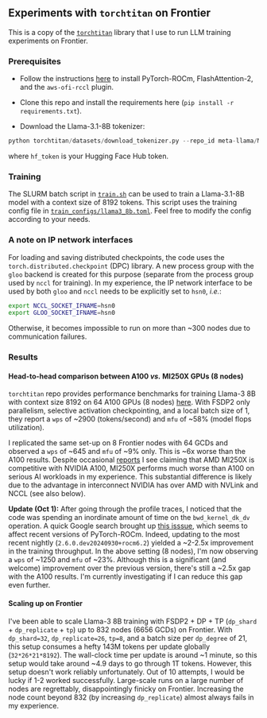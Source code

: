## Experiments with `torchtitan` on Frontier

This is a copy of the [`torchtitan`](https://github.com/pytorch/torchtitan) library that I use to run LLM training experiments on Frontier. 

### Prerequisites

* Follow the instructions [here](https://github.com/eminorhan/frontier-accelerate) to install PyTorch-ROCm, FlashAttention-2, and the `aws-ofi-rccl` plugin. 

* Clone this repo and install the requirements here (`pip install -r requirements.txt`). 

* Download the Llama-3.1-8B tokenizer:

```python 
python torchtitan/datasets/download_tokenizer.py --repo_id meta-llama/Meta-Llama-3.1-8B --tokenizer_path "original" --hf_token=...
```

where `hf_token` is your Hugging Face Hub token.

### Training

The SLURM batch script in [`train.sh`](https://github.com/eminorhan/frontier-torchtitan/blob/master/train.sh) can be used to train a Llama-3.1-8B model with a context size of 8192 tokens. This script uses the training config file in [`train_configs/llama3_8b.toml`](https://github.com/eminorhan/frontier-torchtitan/blob/master/train_configs/llama3_8b.toml). Feel free to modify the config according to your needs.

### A note on IP network interfaces

For loading and saving distributed checkpoints, the code uses the `torch.distributed.checkpoint` (DPC) library. A new process group with the `gloo` backend is created for this purpose (separate from the process group used by `nccl` for training). In my experience, the IP network interface to be used by both `gloo` and `nccl` needs to be explicitly set to `hsn0`, *i.e.*:
```bash
export NCCL_SOCKET_IFNAME=hsn0
export GLOO_SOCKET_IFNAME=hsn0
```
Otherwise, it becomes impossible to run on more than ~300 nodes due to communication failures.

### Results

#### Head-to-head comparison between A100 *vs.* MI250X GPUs (8 nodes)
`torchtitan` repo provides performance benchmarks for training Llama-3 8B with context size 8192 on 64 A100 GPUs (8 nodes) [here](https://github.com/pytorch/torchtitan/blob/main/docs/performance.md). With FSDP2 only parallelism, selective activation checkpointing, and a local batch size of 1, they report a `wps` of ~2900 (tokens/second) and `mfu` of ~58% (model flops utilization). 

I replicated the same set-up on 8 Frontier nodes with 64 GCDs and observed a `wps` of ~645 and `mfu` of ~9% only. This is ~6x worse than the A100 results. Despite occasional [reports](https://www.databricks.com/blog/training-llms-scale-amd-mi250-gpus) I see claiming that AMD MI250X is competitive with NVIDIA A100, MI250X performs much worse than A100 on serious AI workloads in my experience. This substantial difference is likely due to the advantage in interconnect NVIDIA has over AMD with NVLink and NCCL (see also below).

**Update (Oct 1):** After going through the profile traces, I noticed that the code was spending an inordinate amount of time on the `bwd_kernel_dk_dv` operation. A quick Google search brought up [this isssue](https://github.com/pytorch/pytorch/issues/135431), which seems to affect recent versions of PyTorch-ROCm. Indeed, updating to the most recent nightly (`2.6.0.dev20240930+rocm6.2`) yielded a ~2-2.5x improvement in the training throughput. In the above setting (8 nodes), I'm now observing a `wps` of ~1250 and `mfu` of ~23%. Although this is a significant (and welcome) improvement over the previous version, there's still a ~2.5x gap with the A100 results. I'm currently investigating if I can reduce this gap even further.

#### Scaling up on Frontier
I've been able to scale Llama-3 8B training with FSDP2 + DP + TP (`dp_shard` + `dp_replicate` + `tp`) up to 832 nodes (6656 GCDs) on Frontier. With `dp_shard=32`, `dp_replicate=26`, `tp=8`, and a batch size per `dp_degree` of 21, this setup consumes a hefty 143M tokens per update globally (`32*26*21*8192`). The wall-clock time per update is around ~1 minute, so this setup would take around ~4.9 days to go through 1T tokens. However, this setup doesn't work reliably unfortunately. Out of 10 attempts, I would be lucky if 1-2 worked successfully. Large-scale runs on a large number of nodes are regrettably, disappointingly finicky on Frontier. Increasing the node count beyond 832 (by increasing `dp_replicate`) almost always fails in my experience.
